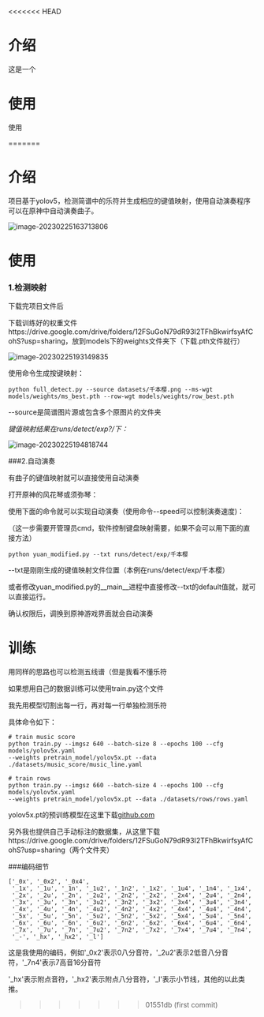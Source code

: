 <<<<<<< HEAD
# 介绍

这是一个

# 使用

使用

=======
# 介绍

​	项目基于yolov5，检测简谱中的乐符并生成相应的键值映射，使用自动演奏程序可以在原神中自动演奏曲子。

![image-20230225163713806](../../../文件/笔记本/image/image-20230225163713806.png)

# 使用

### 1.检测映射

下载完项目文件后

下载训练好的权重文件https://drive.google.com/drive/folders/12FSuGoN79dR93I2TFhBkwirfsyAfCohS?usp=sharing，放到models下的weights文件夹下（下载.pth文件就行）

![image-20230225193149835](../../../文件/笔记本/image/image-20230225193149835.png)

使用命令生成按键映射：

```
python full_detect.py --source datasets/千本樱.png --ms-wgt models/weights/ms_best.pth --row-wgt models/weights/row_best.pth
```

--source是简谱图片源或包含多个原图片的文件夹

*键值映射结果在runs/detect/exp?/下：*

![image-20230225194818744](../../../文件/笔记本/image/image-20230225194818744.png)

###2.自动演奏

有曲子的键值映射就可以直接使用自动演奏



打开原神的风花琴或须弥琴：

使用下面的命令就可以实现自动演奏（使用命令--speed可以控制演奏速度)：

（这一步需要开管理员cmd，软件控制键盘映射需要，如果不会可以用下面的直接方法）

```
python yuan_modified.py --txt runs/detect/exp/千本樱
```

--txt是刚刚生成的键值映射文件位置（本例在runs/detect/exp/千本樱）



或者修改yuan_modified.py的__main__进程中直接修改--txt的default值就，就可以直接运行。

确认权限后，调换到原神游戏界面就会自动演奏



# 训练

用同样的思路也可以检测五线谱（但是我看不懂乐符

如果想用自己的数据训练可以使用train.py这个文件

我先用模型切割出每一行，再对每一行单独检测乐符

具体命令如下：

```
# train music score
python train.py --imgsz 640 --batch-size 8 --epochs 100 --cfg models/yolov5x.yaml
--weights pretrain_model/yolov5x.pt --data ./datasets/music_score/music_line.yaml

# train rows
python train.py --imgsz 660 --batch-size 4 --epochs 100 --cfg models/yolov5x.yaml
--weights pretrain_model/yolov5x.pt --data ./datasets/rows/rows.yaml
```

yolov5x.pt的预训练模型在这里下载[github.com](https://github.com/ultralytics/yolov5/releases/download/v7.0/yolov5x.pt)

另外我也提供自己手动标注的数据集，从这里下载https://drive.google.com/drive/folders/12FSuGoN79dR93I2TFhBkwirfsyAfCohS?usp=sharing（两个文件夹）



###编码细节

```
['_0x', '_0x2', '_0x4',
 '_1x', '_1u', '_1n', '_1u2', '_1n2', '_1x2', '_1u4', '_1n4', '_1x4',
 '_2x', '_2u', '_2n', '_2u2', '_2n2', '_2x2', '_2x4', '_2u4', '_2n4',
 '_3x', '_3u', '_3n', '_3u2', '_3n2', '_3x2', '_3x4', '_3u4', '_3n4',
 '_4x', '_4u', '_4n', '_4u2', '_4n2', '_4x2', '_4x4', '_4u4', '_4n4',
 '_5x', '_5u', '_5n', '_5u2', '_5n2', '_5x2', '_5x4', '_5u4', '_5n4',
 '_6x', '_6u', '_6n', '_6u2', '_6n2', '_6x2', '_6x4', '_6u4', '_6n4',
 '_7x', '_7u', '_7n', '_7u2', '_7n2', '_7x2', '_7x4', '_7u4', '_7n4',
 '_-', '_hx', '_hx2', '_l']
```

这是我使用的编码，例如'\_0x2'表示0八分音符，'\_2u2'表示2低音八分音符，'_7n4'表示7高音16分音符

'_hx'表示附点音符，'\_hx2'表示附点八分音符，'\_l'表示小节线，其他的以此类推。

>>>>>>> 01551db (first commit)
